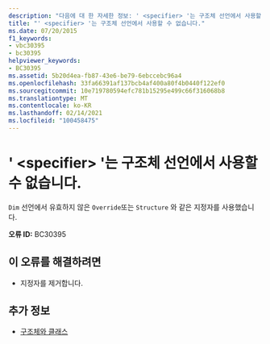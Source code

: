 ```yaml
---
description: "다음에 대 한 자세한 정보: ' <specifier> '는 구조체 선언에서 사용할 수 없습니다."
title: "' <specifier> '는 구조체 선언에서 사용할 수 없습니다."
ms.date: 07/20/2015
f1_keywords:
- vbc30395
- bc30395
helpviewer_keywords:
- BC30395
ms.assetid: 5b20d4ea-fb87-43e6-be79-6ebccebc96a4
ms.openlocfilehash: 33fa66391af137bcb4af400a80f4b0440f122ef0
ms.sourcegitcommit: 10e719780594efc781b15295e499c66f316068b8
ms.translationtype: MT
ms.contentlocale: ko-KR
ms.lasthandoff: 02/14/2021
ms.locfileid: "100458475"
---
```

# <a name="specifier-is-not-valid-on-a-structure-declaration"></a>' \<specifier> '는 구조체 선언에서 사용할 수 없습니다.

`Dim` 선언에서 유효하지 않은 `Override`또는 `Structure` 와 같은 지정자를 사용했습니다.  
  
 **오류 ID:** BC30395  
  
## <a name="to-correct-this-error"></a>이 오류를 해결하려면  
  
- 지정자를 제거합니다.  
  
## <a name="see-also"></a>추가 정보

- [구조체와 클래스](../programming-guide/language-features/data-types/structures-and-classes.md)
